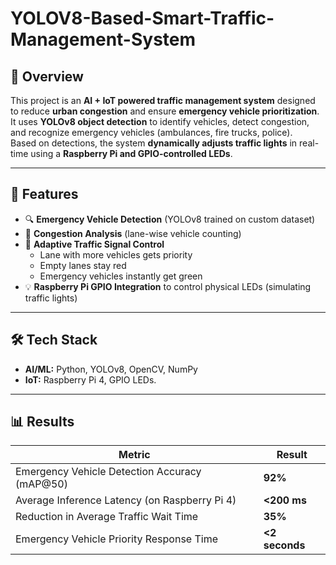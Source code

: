 # YOLOV8-Based-Smart-Traffic-Management-System  

## 📌 Overview  
This project is an **AI + IoT powered traffic management system** designed to reduce **urban congestion** and ensure **emergency vehicle prioritization**.  
It uses **YOLOv8 object detection** to identify vehicles, detect congestion, and recognize emergency vehicles (ambulances, fire trucks, police).  
Based on detections, the system **dynamically adjusts traffic lights** in real-time using a **Raspberry Pi and GPIO-controlled LEDs**.  

---

## 🎯 Features  
- 🔍 **Emergency Vehicle Detection** (YOLOv8 trained on custom dataset)  
- 🚗 **Congestion Analysis** (lane-wise vehicle counting)  
- 🚦 **Adaptive Traffic Signal Control**  
  - Lane with more vehicles gets priority  
  - Empty lanes stay red  
  - Emergency vehicles instantly get green  
- 💡 **Raspberry Pi GPIO Integration** to control physical LEDs (simulating traffic lights)   

---

## 🛠️ Tech Stack  
- **AI/ML:** Python, YOLOv8, OpenCV, NumPy  
- **IoT:** Raspberry Pi 4, GPIO LEDs. 

---

## 📊 Results  

| Metric                                    | Result   |
|-------------------------------------------|----------|
| Emergency Vehicle Detection Accuracy (mAP@50) | **92%** |
| Average Inference Latency (on Raspberry Pi 4) | **<200 ms** |
| Reduction in Average Traffic Wait Time        | **35%** |
| Emergency Vehicle Priority Response Time      | **<2 seconds** |

